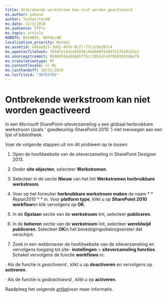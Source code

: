 ```yaml
---
title: Ontbrekende werkstroom kan niet worden geactiveerd
ms.author: pebaum
author: Techwriter40
ms.date: 12/3/2018
ms.audience: ITPro
ms.topic: article
ROBOTS: NOINDEX, NOFOLLOW
localization_priority: Normal
ms.assetid: e46ae8c5-3d81-457e-8c77-f7c1cbe267c4
ms.openlocfilehash: f03d7e1441465050c4b0608f4100f217b183d2e2
ms.sourcegitcommit: 0b06093dabd685f76cc39b1d7c0f8b03883b6e79
ms.translationtype: MT
ms.contentlocale: nl-NL
ms.lasthandoff: 10/25/2019
ms.locfileid: "36753791"
---
```

# <a name="missing-workflow-failed-to-activate"></a>Ontbrekende werkstroom kan niet worden geactiveerd

In een Microsoft SharePoint-siteverzameling u een globaal herbruikbare werkstroom (zoals ' goedkeuring-SharePoint 2010 ') niet toevoegen aan een lijst of bibliotheek.
  
Voer de volgende stappen uit om dit probleem op te lossen: 
  
1. Open de hoofdwebsite van de siteverzameling in SharePoint Designer 2013.
  
2. Onder **site objecten**, selecteer **Werkstromen**. 
  
3. Selecteer in de sectie **Nieuw** van het lint **Werkstromen** **herbruikbare werkstroom**. 
  
4. Voer op het formulier **herbruikbare werkstroom maken** de naam * * *Repair2010* * * in. Voor **platform type**, klikt u op **SharePoint 2010 workflow**en klik vervolgens op **OK**. 
  
1. In de **Opslaan** sectie van de **werkstroom** lint, selecteer **publiceren**. 
  
2. In de **beheren** sectie van de **werkstroom** lint, selecteer **wereldwijd publiceren**. Selecteer **OK**in het bevestigingsdialoogvenster dat verschijnt. 
  
3. Zoek in een webbrowser de hoofdwebsite van de siteverzameling en vervolgens toegang tot site- **instellingen** \> **siteverzameling functies**. Schakel vervolgens de functie **workflows** in: 
  
· Als de functie is *geactiveerd* , klikt u op **deactiveren** en vervolgens op **activeren**. 
  
· Als de functie is *gedeactiveerd* , klikt u op **activeren**. 
  
Raadpleeg het volgende [artikel](https://go.microsoft.com/fwlink/?linkid=2047770&amp;clcid=0x409)voor meer informatie.
  


